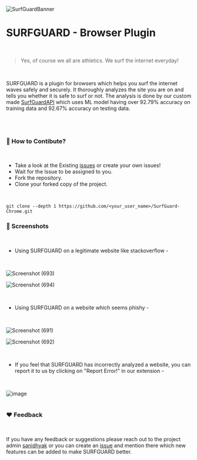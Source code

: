 ![SurfGuardBanner](https://github.com/notsanidhyak/SurfGuard-Chrome/assets/86651116/58c502ca-e819-4d03-a7bf-909508edca29)


# SURFGUARD - Browser Plugin
<br>

> Yes, of course we all are athletics. We surf the internet everyday!
<br>

SURFGUARD is a plugin for browsers which helps you surf the internet waves safely and securely. It thoroughly analyzes the site you are on and tells you whether it is safe to surf or not. The analysis is done by our custom made [SurfGuardAPI](https://github.com/notsanidhyak/SurfGuardAPI) which uses ML model having over 92.79% accuracy on training data and 92.67% accuracy on testing data.

<br>
<br>

### 🤝 How to Contibute?
<br>

- Take a look at the Existing [issues](https://github.com/notsanidhyak/SurfGuard-Chrome/issues) or create your own issues!
- Wait for the Issue to be assigned to you.
- Fork the repository.
- Clone your forked copy of the project.
<br>

```
git clone --depth 1 https://github.com/<your_user_name>/SurfGuard-Chrome.git
```

### 📸 Screenshots

<br>

- Using SURFGUARD on a legitimate website like stackoverflow -
<br>

![Screenshot (693)](https://github.com/notsanidhyak/SurfGuard-Chrome/assets/86651116/c6b1b76c-8231-49d7-b246-ad33df9e3405)

![Screenshot (694)](https://github.com/notsanidhyak/SurfGuard-Chrome/assets/86651116/db5e39ad-d1a0-41fd-b0ed-5bb64daa7314)

<br>

- Using SURFGUARD on a website which seems phishy -
<br>

![Screenshot (691)](https://github.com/notsanidhyak/SurfGuard-Chrome/assets/86651116/c4156a1d-f185-434c-81a5-efe1ff9cd84b)

![Screenshot (692)](https://github.com/notsanidhyak/SurfGuard-Chrome/assets/86651116/fdb385ab-9509-4b83-afa2-92160b408705)

<br>

- If you feel that SURFGUARD has incorrectly analyzed a website, you can report it to us by clicking on "Report Error!" in our extension -
<br>

![image](https://github.com/notsanidhyak/SurfGuard-Chrome/assets/86651116/17a398e9-e029-4ece-b64c-bb74f3eadf79)
<br>
<br>
### ❤️ Feedback
<br>

If you have any feedback or suggestions please reach out to the project admin [sanidhyak](https://github.com/notsanidhyak) or you can create an [issue](https://github.com/notsanidhyak/SurfGuard-Chrome/issues) and mention there which new features can be added to make SURFGUARD better.


